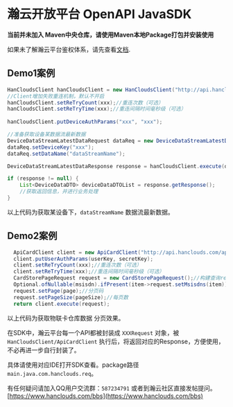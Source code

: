 # 瀚云开放平台 OpenAPI JavaSDK
 
 **当前并未加入 Maven中央仓库，请使用Maven本地Package打包并安装使用**
 
 如果未了解瀚云平台鉴权体系，请先查看[文档](https://www.hanclouds.com/doc/2-authentication/index).
 
## Demo1案例
 
```java
HanCloudsClient hanCloudsClient = new HanCloudsClient("http://api.hanclouds.com/api/v1");
//Client增加失败重连机制，默认不开启
hanCloudsClient.setReTryCount(xxx);//重连次数（可选）
hanCloudsClient.setReTryTime(xxx);//重连间隔时间毫秒级（可选）
        
hanCloudsClient.putDeviceAuthParams("xxx", "xxx");

//准备获取设备某数据流最新数据
DeviceDataStreamLatestDataRequest dataReq = new DeviceDataStreamLatestDataRequest();
dataReq.setDeviceKey("xxx");
dataReq.setDataName("dataStreamName");

DeviceDataStreamLatestDataResponse response = hanCloudsClient.execute(dataReq);

if (response != null) {
    List<DeviceDataDTO> deviceDataDTOList = response.getResponse();
    //获取返回信息，并进行业务处理   
}
```
以上代码为获取某设备下，`dataStreamName` 数据流最新数据。
## Demo2案例
```java
  ApiCardClient client = new ApiCardClient("http://api.hanclouds.com/api/v1");
  client.putUserAuthParams(userKey, secretKey);
  client.setReTryCount(xxx);//重连次数（可选）
  client.setReTryTime(xxx);//重连间隔时间毫秒级（可选）
  CardStorePageRequest request = new CardStorePageRequest();//构建查询request
  Optional.ofNullable(msisdn).ifPresent(item->request.setMsisdns(item));//参数处理
  request.setPage(page);//分页码
  request.setPageSize(pageSize);//每页数
  return client.execute(request);
```
以上代码为获取物联卡仓库数据 分页效果。

在SDK中，瀚云平台每一个API都被封装成 `XXXRequest` 对象，被 `HanCloudsClient/ApiCardClient` 执行后，将返回对应的Response，方便使用，不必再进一步自行封装了。

具体请使用对应IDE打开SDK查看。package路径 `main.java.com.hanclouds.req`。

有任何疑问请加入QQ用户交流群：`587234791` 或者到瀚云社区直接发帖提问。[https://www.hanclouds.com/bbs](https://www.hanclouds.com/bbs)
